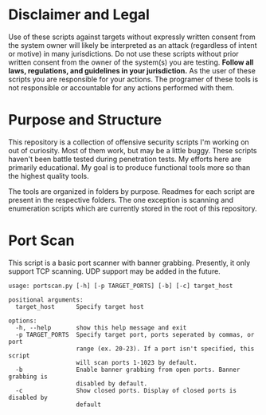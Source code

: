 # Disclaimer and Legal

Use of these scripts against targets without expressly written consent from the system owner will likely be interpreted as an attack (regardless of intent or motive) in many jurisdictions. Do not use these scripts without prior written consent from the owner of the system(s) you are testing. **Follow all laws, regulations, and guidelines in your jurisdiction.** As the user of these scripts you are responsible for your actions. The programer of these tools is not responsible or accountable for any actions performed with them.


# Purpose and Structure
This repository is a collection of offensive security scripts I'm working on out of curiosity. Most of them work, but may be a little buggy. These scripts haven't been battle tested during penetration tests. My efforts here are primarily educational. My goal is to produce functional tools more so than the highest quality tools.

The tools are organized in folders by purpose. Readmes for each script are present in the respective folders. The one exception is scanning and enumeration scripts which are currently stored in the root of this repository.

# Port Scan
This script is a basic port scanner with banner grabbing. Presently, it only support TCP scanning. UDP support may be added in the future.

```
usage: portscan.py [-h] [-p TARGET_PORTS] [-b] [-c] target_host

positional arguments:
  target_host      Specify target host

options:
  -h, --help       show this help message and exit
  -p TARGET_PORTS  Specify target port, ports seperated by commas, or port
                   range (ex. 20-23). If a port isn't specified, this script
                   will scan ports 1-1023 by default.
  -b               Enable banner grabbing from open ports. Banner grabbing is
                   disabled by default.
  -c               Show closed ports. Display of closed ports is disabled by
                   default
```